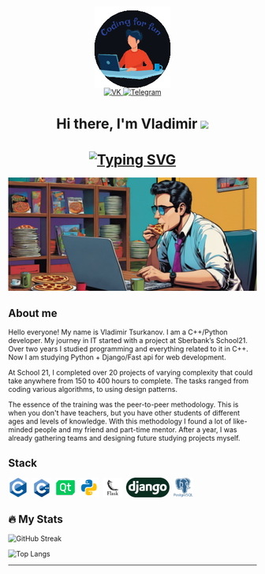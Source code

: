 <div id="header" align="center">
<img align="center" alt="office" src="/images/2.png"/>
  <div id="badges">
   <a href="https://vk.com/vladimirdtameka" target="_blank">
      <img src="https://cdn-icons-png.flaticon.com/512/145/145813.png" width="40" height="40" alt="VK"/>
    </a>
    <a href="https://t.me/Williamnalls" target="_blank">
      <img src="https://cdn-icons-png.flaticon.com/128/2111/2111646.png" width="40" height="40" alt="Telegram"/>
    </a>
    <div>
      <h1 align="center">Hi there, I'm Vladimir
      <img src="https://github.com/blackcater/blackcater/raw/main/images/Hi.gif" height="32"/></h1>
      <h1 align="center"><a href="https://git.io/typing-svg"><img src="https://readme-typing-svg.demolab.com?font=Fira+Code&pause=1000&center=true&width=510&lines=C%2B%2B%2FPython+programmer+from+Siberia!" alt="Typing SVG" /></a>
    </div>
  </div>
</div>

<div>
  <img src="/images/1tmp.png"/></h1>
</div>


## About me

Hello everyone! My name is Vladimir Tsurkanov. I am a C++/Python developer. My journey in IT started with a project at Sberbank’s School21. Over two years I studied programming and everything related to it in C++.
Now I am studying Python + Django/Fast api for web development.

At School 21, I completed over 20 projects of varying complexity that could take anywhere from 150 to 400 hours to complete. The tasks ranged from coding various algorithms, to using design patterns.

The essence of the training was the peer-to-peer methodology. This is when you don't have teachers, but you have other students of different ages and levels of knowledge. With this methodology I found a lot of like-minded people and my friend and part-time mentor. After a year, I was already gathering teams and designing future studying projects myself.


## Stack

<div>
  <img src="images/c.png" title="CLanguage" alt="CLanguage" width="40" height="40"/>&nbsp
  <img src="images/c++.png" title="CPlusPlusLanguage" alt="CPlusPlusLanguage" width="40" height="40"/>&nbsp
  <img src="images/qt.png" title="QtFramework" alt="QtFramework" width="40" height="40"/>&nbsp
  <img src="images/python.png" title="PythonLanguage" alt="PythonLanguage" width="40" height="40"/>&nbsp
  <img src="images/flask.png" title="Flask" alt="Flask" width="40" height="40"/>&nbsp
  <img src="images/django.png" title="Django" alt="Django" width="88" height="40"/>&nbsp
  <img src="images/postgresql.png" title="PostgreSql" alt="PostgreSql" width="40" height="40"/>&nbsp
</div>



## :fire: My Stats
![GitHub Streak](http://github-readme-streak-stats.herokuapp.com?user=dtameka&theme=dark&background=000000)

![Top Langs](https://github-readme-stats.vercel.app/api/top-langs/?username=dtameka&layout=compact&theme=vision-friendly-dark)

---
